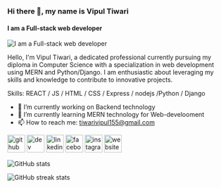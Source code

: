 ### Hi there 👋, my name is Vipul Tiwari
#### I am a Full-stack web developer
![I am a Full-stack web developer](https://media.licdn.com/dms/image/D5616AQGGYOWBATDFxQ/profile-displaybackgroundimage-shrink_350_1400/0/1709714661879?e=1715212800&v=beta&t=PoBGTQb7faUWfiqHmc8WJzRSH22u2_hrwjhM8kUAU2U)

Hello, I'm Vipul Tiwari, a dedicated professional currently pursuing my diploma in Computer Science with a specialization in web development using MERN and Python/Django. I am enthusiastic about leveraging my skills and knowledge to contribute to innovative projects. 

Skills: REACT / JS / HTML / CSS / Express / nodejs /Python / Django

- 🔭 I’m currently working on Backend technology 
- 🌱 I’m currently learning MERN technology for Web-develooment 
- 📫 How to reach me: tiwarivipul155@gmail.com 


[<img src='https://cdn.jsdelivr.net/npm/simple-icons@3.0.1/icons/github.svg' alt='github' height='40'>](https://github.com/vipultiwari22)  [<img src='https://cdn.jsdelivr.net/npm/simple-icons@3.0.1/icons/hashnode.svg' alt='dev' height='40'>](https://hashnode.com/@techvipul)  [<img src='https://cdn.jsdelivr.net/npm/simple-icons@3.0.1/icons/linkedin.svg' alt='linkedin' height='40'>](https://www.linkedin.com/in/https://linkedin.com/in/vipul-tiwari-04259b213/)  [<img src='https://cdn.jsdelivr.net/npm/simple-icons@3.0.1/icons/facebook.svg' alt='facebook' height='40'>](https://www.facebook.com/https://fb.com/vipultripathi.tiwari?mibextid=ZbWKwL)  [<img src='https://cdn.jsdelivr.net/npm/simple-icons@3.0.1/icons/instagram.svg' alt='instagram' height='40'>](https://www.instagram.com/https://instagram.com/tweeks_v?igsh=mxh5otm0mja4nxa5ma==/)  [<img src='https://cdn.jsdelivr.net/npm/simple-icons@3.0.1/icons/icloud.svg' alt='website' height='40'>](https://techtrendspot.com/)  

![GitHub stats](https://github-readme-stats.vercel.app/api?username=vipultiwari22&show_icons=true)  

![GitHub streak stats](https://streak-stats.demolab.com/?user=vipultiwari22)  

